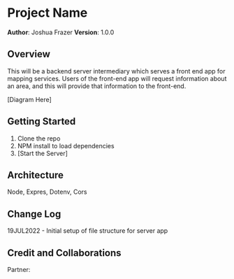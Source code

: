 # Project Name

**Author**: Joshua Frazer
**Version**: 1.0.0 

## Overview
This will be a backend server intermediary which serves a front end app for mapping services. Users of the front-end app will request information about an area, and this will provide that information to the front-end.

[Diagram Here]

## Getting Started
1. Clone the repo
2. NPM install to load dependencies
3. [Start the Server]

## Architecture
Node, Expres, Dotenv, Cors

## Change Log

19JUL2022 - Initial setup of file structure for server app

## Credit and Collaborations
Partner: 